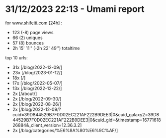 # 31/12/2023 22:13 - Umami report
for www.shifeiti.com [24h] :

 - 123 (-8) page views
 - 66 (2) uniques
 - 57 (8) bounces
 - 2h 15' 11'' (-2h 22' 49'') totaltime


top 10 urls:
 - 31x [/blog/2022-12-09/]
 - 23x [/blog/2023-01-12/]
 - 18x [/]
 - 17x [/blog/2022-05-07/]
 - 13x [/blog/2022-12-22/]
 - 2x [/about/]
 - 2x [/blog/2022-09-30/]
 - 2x [/blog/2022-08-26/]
 - 2x [/blog/2022-12-09/?cuid=39D844529B7F0D02EC221AF222B9DEE3|0&cuid_galaxy2=39D844529B7F0D02EC221AF222B9DEE3|0&cuid_gid=&timestamp=1677161826884&_client_version=12.36.3.2]
 - 2x [/blog/categories/%E6%8A%80%E6%9C%AF/]


